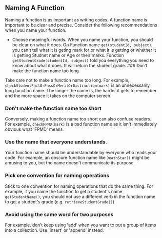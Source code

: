 ## Naming A Function

Naming a function is as important as writing codes. 
A function name is important to be clear and precise. 
Consider the following recommendations when you name your function. 

- Choose meaningful words. 
  When you name your function, you should be clear on what it does. 
  On Function name `get(studentId, subject)`, you can't tell what it is geting mark for or what it is getting or whether it is getting Studnet name or Age or their marks. 
  Function `getStudentGrade(studentId, subject)` told you everything you need to know about what it does. 
  It will return the student grade.
### Don't make the function name too long

Take care not to make a function name too long. 
For example,  `checkStudentFailOrPassOrMeritOrDistinction(mark)` is an unnecessarily long function name. 
The longer the name is, the harder it gets to remember and the more space it takes on the computer screen.

### Don't make the function name too short
Conversely, making a function name too short can also confuse readers. 
For example, `checkFPMD(mark)` is a bad function name as it isn't immediately obvious what 'FPMD' means.

### Use the name that everyone understands. 

Your function name should be understandable by everyone who reads your code. 
For example, an obscure function name like `DeathStar()` might be amusing to you, but the name doesn't communicate its purpose.

### Pick one convention for naming operations

Stick to one convention for naming operations that do the same thing. 
For example, if you name the function to get a student's name `getStudentName()`, you should not use a different verb in the function name to get a student's grade  (e.g. `retrieveStudentGrade()`).
### Avoid using the same word for two purposes

For example, don't keep using 'add' when you want to put a group of items into a collection. 
Use 'insert' or 'append' instead.
